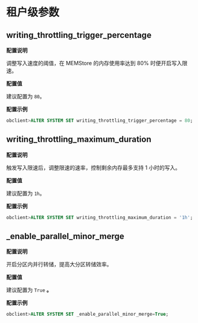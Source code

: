 租户级参数
==========================

writing_throttling_trigger_percentage
----------------------------------------------------------

**配置说明**

调整写入速度的阈值，在 MEMStore 的内存使用率达到 80% 时便开启写入限速。

**配置值**

建议配置为 `80`。

**配置示例**

```sql
obclient>ALTER SYSTEM SET writing_throttling_trigger_percentage = 80;
```

writing_throttling_maximum_duration
--------------------------------------------------------

**配置说明**

触发写入限速后，调整限速的速率，控制剩余内存最多支持 1 小时的写入。

**配置值**

建议配置为 `1h`。

**配置示例**

```sql
obclient>ALTER SYSTEM SET writing_throttling_maximum_duration = '1h';
```

_enable_parallel_minor_merge
-------------------------------------------------

**配置说明**

开启分区内并行转储，提高大分区转储效率。

**配置值**

建议配置为 `True` **。**

**配置示例**

```sql
obclient>ALTER SYSTEM SET _enable_parallel_minor_merge=True;
```
